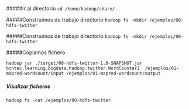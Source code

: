 
#####Ir al directorio
```cd /home/hadoop/share/```

#####Construimos de trabajo directorio
```hadoop fs -mkdir /ejemplos/00-hdfs-twitter```

#####Construimos de trabajo directorio
```hadoop fs -mkdir /ejemplos/00-hdfs-twitter```


#####Copiamos fichero

```hadoop jar ./target/00-hdfs-twitter-1.0-SNAPSHOT.jar bcntec.learning.bigdata.hadoop.twitter.WordCounter2  /ejemplos/01-mapred-wordcount/input /ejemplos/01-mapred-wordcount/output ​```


##### Visulizar ficheros
```hadoop fs -cat /ejemplos/00-hdfs-twitter```